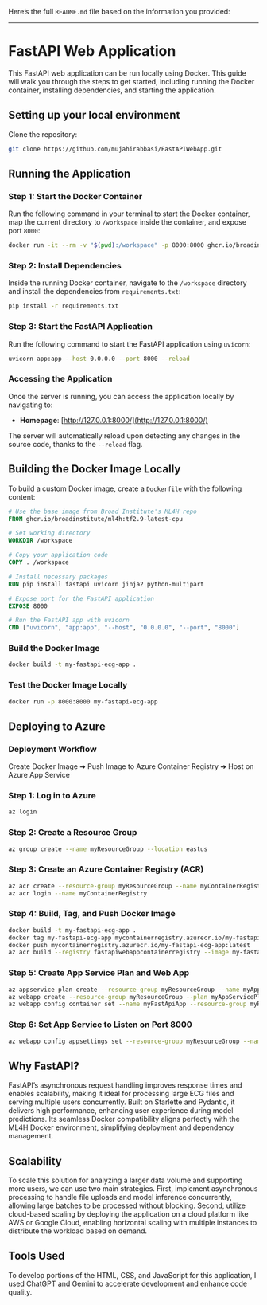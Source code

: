 Here’s the full `README.md` file based on the information you provided:

---

# FastAPI Web Application

This FastAPI web application can be run locally using Docker. This guide will walk you through the steps to get started, including running the Docker container, installing dependencies, and starting the application.

## Setting up your local environment

Clone the repository:

```bash
git clone https://github.com/mujahirabbasi/FastAPIWebApp.git
```

## Running the Application

### Step 1: Start the Docker Container

Run the following command in your terminal to start the Docker container, map the current directory to `/workspace` inside the container, and expose port `8000`:

```bash
docker run -it --rm -v "$(pwd):/workspace" -p 8000:8000 ghcr.io/broadinstitute/ml4h:tf2.9-latest-cpu
```

### Step 2: Install Dependencies

Inside the running Docker container, navigate to the `/workspace` directory and install the dependencies from `requirements.txt`:

```bash
pip install -r requirements.txt
```

### Step 3: Start the FastAPI Application

Run the following command to start the FastAPI application using `uvicorn`:

```bash
uvicorn app:app --host 0.0.0.0 --port 8000 --reload
```

### Accessing the Application

Once the server is running, you can access the application locally by navigating to:

- **Homepage**: [http://127.0.0.1:8000/](http://127.0.0.1:8000/)

The server will automatically reload upon detecting any changes in the source code, thanks to the `--reload` flag.

## Building the Docker Image Locally

To build a custom Docker image, create a `Dockerfile` with the following content:

```dockerfile
# Use the base image from Broad Institute's ML4H repo
FROM ghcr.io/broadinstitute/ml4h:tf2.9-latest-cpu

# Set working directory
WORKDIR /workspace

# Copy your application code
COPY . /workspace

# Install necessary packages
RUN pip install fastapi uvicorn jinja2 python-multipart

# Expose port for the FastAPI application
EXPOSE 8000

# Run the FastAPI app with uvicorn
CMD ["uvicorn", "app:app", "--host", "0.0.0.0", "--port", "8000"]
```

### Build the Docker Image

```bash
docker build -t my-fastapi-ecg-app .
```

### Test the Docker Image Locally

```bash
docker run -p 8000:8000 my-fastapi-ecg-app
```

## Deploying to Azure

### Deployment Workflow
Create Docker Image ➔ Push Image to Azure Container Registry ➔ Host on Azure App Service

### Step 1: Log in to Azure

```bash
az login
```

### Step 2: Create a Resource Group

```bash
az group create --name myResourceGroup --location eastus
```

### Step 3: Create an Azure Container Registry (ACR)

```bash
az acr create --resource-group myResourceGroup --name myContainerRegistry --sku Basic
az acr login --name myContainerRegistry
```

### Step 4: Build, Tag, and Push Docker Image

```bash
docker build -t my-fastapi-ecg-app .
docker tag my-fastapi-ecg-app mycontainerregistry.azurecr.io/my-fastapi-ecg-app:latest
docker push mycontainerregistry.azurecr.io/my-fastapi-ecg-app:latest
az acr build --registry fastapiwebappcontainerregistry --image my-fastapi-ecg-app:latest .
```

### Step 5: Create App Service Plan and Web App

```bash
az appservice plan create --resource-group myResourceGroup --name myAppServicePlan --is-linux --sku B1
az webapp create --resource-group myResourceGroup --plan myAppServicePlan --name myFastApiApp --deployment-container-image-name mycontainerregistry.azurecr.io/my-fastapi-ecg-app:latest
az webapp config container set --name myFastApiApp --resource-group myResourceGroup --docker-custom-image-name mycontainerregistry.azurecr.io/my-fastapi-ecg-app:latest --docker-registry-server-url https://mycontainerregistry.azurecr.io
```

### Step 6: Set App Service to Listen on Port 8000

```bash
az webapp config appsettings set --resource-group myResourceGroup --name myFastApiApp --settings WEBSITES_PORT=8000
```

## Why FastAPI?

FastAPI’s asynchronous request handling improves response times and enables scalability, making it ideal for processing large ECG files and serving multiple users concurrently. Built on Starlette and Pydantic, it delivers high performance, enhancing user experience during model predictions. Its seamless Docker compatibility aligns perfectly with the ML4H Docker environment, simplifying deployment and dependency management.

## Scalability

To scale this solution for analyzing a larger data volume and supporting more users, we can use two main strategies. First, implement asynchronous processing to handle file uploads and model inference concurrently, allowing large batches to be processed without blocking. Second, utilize cloud-based scaling by deploying the application on a cloud platform like AWS or Google Cloud, enabling horizontal scaling with multiple instances to distribute the workload based on demand. 

## Tools Used
To develop portions of the HTML, CSS, and JavaScript for this application, I used ChatGPT and Gemini to accelerate development and enhance code quality.

